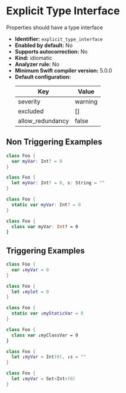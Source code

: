 # Explicit Type Interface

Properties should have a type interface

* **Identifier:** `explicit_type_interface`
* **Enabled by default:** No
* **Supports autocorrection:** No
* **Kind:** idiomatic
* **Analyzer rule:** No
* **Minimum Swift compiler version:** 5.0.0
* **Default configuration:**
  <table>
  <thead>
  <tr><th>Key</th><th>Value</th></tr>
  </thead>
  <tbody>
  <tr>
  <td>
  severity
  </td>
  <td>
  warning
  </td>
  </tr>
  <tr>
  <td>
  excluded
  </td>
  <td>
  []
  </td>
  </tr>
  <tr>
  <td>
  allow_redundancy
  </td>
  <td>
  false
  </td>
  </tr>
  </tbody>
  </table>

## Non Triggering Examples

```swift
class Foo {
  var myVar: Int? = 0
}
```

```swift
class Foo {
  let myVar: Int? = 0, s: String = ""
}
```

```swift
class Foo {
  static var myVar: Int? = 0
}
```

```swift
class Foo {
  class var myVar: Int? = 0
}
```

## Triggering Examples

```swift
class Foo {
  var ↓myVar = 0
}
```

```swift
class Foo {
  let ↓mylet = 0
}
```

```swift
class Foo {
  static var ↓myStaticVar = 0
}
```

```swift
class Foo {
  class var ↓myClassVar = 0
}
```

```swift
class Foo {
  let ↓myVar = Int(0), ↓s = ""
}
```

```swift
class Foo {
  let ↓myVar = Set<Int>(0)
}
```